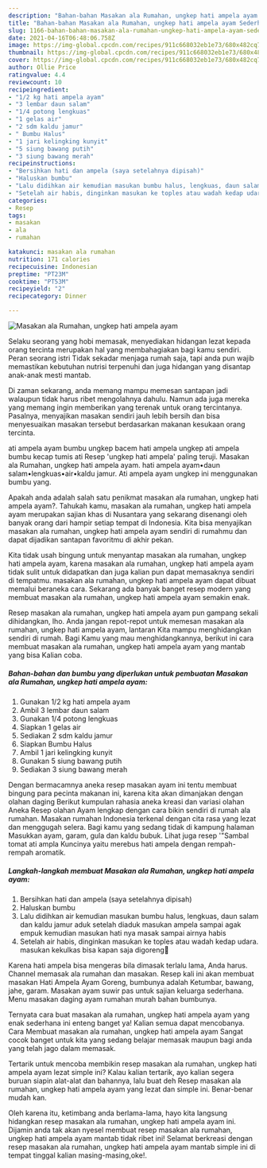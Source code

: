 ```yaml
---
description: "Bahan-bahan Masakan ala Rumahan, ungkep hati ampela ayam Sederhana dan Mudah Dibuat"
title: "Bahan-bahan Masakan ala Rumahan, ungkep hati ampela ayam Sederhana dan Mudah Dibuat"
slug: 1166-bahan-bahan-masakan-ala-rumahan-ungkep-hati-ampela-ayam-sederhana-dan-mudah-dibuat
date: 2021-04-16T06:48:06.758Z
image: https://img-global.cpcdn.com/recipes/911c668032eb1e73/680x482cq70/masakan-ala-rumahan-ungkep-hati-ampela-ayam-foto-resep-utama.jpg
thumbnail: https://img-global.cpcdn.com/recipes/911c668032eb1e73/680x482cq70/masakan-ala-rumahan-ungkep-hati-ampela-ayam-foto-resep-utama.jpg
cover: https://img-global.cpcdn.com/recipes/911c668032eb1e73/680x482cq70/masakan-ala-rumahan-ungkep-hati-ampela-ayam-foto-resep-utama.jpg
author: Ollie Price
ratingvalue: 4.4
reviewcount: 10
recipeingredient:
- "1/2 kg hati ampela ayam"
- "3 lembar daun salam"
- "1/4 potong lengkuas"
- "1 gelas air"
- "2 sdm kaldu jamur"
- " Bumbu Halus"
- "1 jari kelingking kunyit"
- "5 siung bawang putih"
- "3 siung bawang merah"
recipeinstructions:
- "Bersihkan hati dan ampela (saya setelahnya dipisah)"
- "Haluskan bumbu"
- "Lalu didihkan air kemudian masukan bumbu halus, lengkuas, daun salam dan kaldu jamur aduk setelah diaduk masukan ampela sampai agak empuk kemudian masukan hati nya masak sampai airnya habis"
- "Setelah air habis, dinginkan masukan ke toples atau wadah kedap udara. masukan kekulkas bisa kapan saja digoreng🙂"
categories:
- Resep
tags:
- masakan
- ala
- rumahan

katakunci: masakan ala rumahan 
nutrition: 171 calories
recipecuisine: Indonesian
preptime: "PT23M"
cooktime: "PT53M"
recipeyield: "2"
recipecategory: Dinner

---
```



![Masakan ala Rumahan, ungkep hati ampela ayam](https://img-global.cpcdn.com/recipes/911c668032eb1e73/680x482cq70/masakan-ala-rumahan-ungkep-hati-ampela-ayam-foto-resep-utama.jpg)

Selaku seorang yang hobi memasak, menyediakan hidangan lezat kepada orang tercinta merupakan hal yang membahagiakan bagi kamu sendiri. Peran seorang istri Tidak sekadar menjaga rumah saja, tapi anda pun wajib memastikan kebutuhan nutrisi terpenuhi dan juga hidangan yang disantap anak-anak mesti mantab.

Di zaman  sekarang, anda memang mampu memesan santapan jadi walaupun tidak harus ribet mengolahnya dahulu. Namun ada juga mereka yang memang ingin memberikan yang terenak untuk orang tercintanya. Pasalnya, menyajikan masakan sendiri jauh lebih bersih dan bisa menyesuaikan masakan tersebut berdasarkan makanan kesukaan orang tercinta. 

ati ampela ayam bumbu ungkep bacem hati ampela ungkep ati ampela bumbu kecap tumis ati Resep &#39;ungkep hati ampela&#39; paling teruji. Masakan ala Rumahan, ungkep hati ampela ayam. hati ampela ayam•daun salam•lengkuas•air•kaldu jamur. Ati ampela ayam ungkep ini menggunakan bumbu yang.

Apakah anda adalah salah satu penikmat masakan ala rumahan, ungkep hati ampela ayam?. Tahukah kamu, masakan ala rumahan, ungkep hati ampela ayam merupakan sajian khas di Nusantara yang sekarang disenangi oleh banyak orang dari hampir setiap tempat di Indonesia. Kita bisa menyajikan masakan ala rumahan, ungkep hati ampela ayam sendiri di rumahmu dan dapat dijadikan santapan favoritmu di akhir pekan.

Kita tidak usah bingung untuk menyantap masakan ala rumahan, ungkep hati ampela ayam, karena masakan ala rumahan, ungkep hati ampela ayam tidak sulit untuk didapatkan dan juga kalian pun dapat memasaknya sendiri di tempatmu. masakan ala rumahan, ungkep hati ampela ayam dapat dibuat memalui beraneka cara. Sekarang ada banyak banget resep modern yang membuat masakan ala rumahan, ungkep hati ampela ayam semakin enak.

Resep masakan ala rumahan, ungkep hati ampela ayam pun gampang sekali dihidangkan, lho. Anda jangan repot-repot untuk memesan masakan ala rumahan, ungkep hati ampela ayam, lantaran Kita mampu menghidangkan sendiri di rumah. Bagi Kamu yang mau menghidangkannya, berikut ini cara membuat masakan ala rumahan, ungkep hati ampela ayam yang mantab yang bisa Kalian coba.

<!--inarticleads1-->

##### Bahan-bahan dan bumbu yang diperlukan untuk pembuatan Masakan ala Rumahan, ungkep hati ampela ayam:

1. Gunakan 1/2 kg hati ampela ayam
1. Ambil 3 lembar daun salam
1. Gunakan 1/4 potong lengkuas
1. Siapkan 1 gelas air
1. Sediakan 2 sdm kaldu jamur
1. Siapkan  Bumbu Halus
1. Ambil 1 jari kelingking kunyit
1. Gunakan 5 siung bawang putih
1. Sediakan 3 siung bawang merah


Dengan bermacamnya aneka resep masakan ayam ini tentu membuat bingung para pecinta makanan ini, karena kita akan dimanjakan dengan olahan daging Berikut kumpulan rahasia aneka kreasi dan variasi olahan Aneka Resep olahan Ayam lengkap dengan cara bikin sendiri di rumah ala rumahan. Masakan rumahan Indonesia terkenal dengan cita rasa yang lezat dan menggugah selera. Bagi kamu yang sedang tidak di kampung halaman Masukkan ayam, garam, gula dan kaldu bubuk. Lihat juga resep &#39;&#34;Sambal tomat ati ampla Kuncinya yaitu merebus hati ampela dengan rempah-rempah aromatik. 

<!--inarticleads2-->

##### Langkah-langkah membuat Masakan ala Rumahan, ungkep hati ampela ayam:

1. Bersihkan hati dan ampela (saya setelahnya dipisah)
1. Haluskan bumbu
1. Lalu didihkan air kemudian masukan bumbu halus, lengkuas, daun salam dan kaldu jamur aduk setelah diaduk masukan ampela sampai agak empuk kemudian masukan hati nya masak sampai airnya habis
1. Setelah air habis, dinginkan masukan ke toples atau wadah kedap udara. masukan kekulkas bisa kapan saja digoreng🙂


Karena hati ampela bisa mengeras bila dimasak terlalu lama, Anda harus. Channel memasak ala rumahan dan masakan. Resep kali ini akan membuat masakan Hati Ampela Ayam Goreng, bumbunya adalah Ketumbar, bawang, jahe, garam. Masakan ayam suwir pas untuk sajian keluarga sederhana. Menu masakan daging ayam rumahan murah bahan bumbunya. 

Ternyata cara buat masakan ala rumahan, ungkep hati ampela ayam yang enak sederhana ini enteng banget ya! Kalian semua dapat mencobanya. Cara Membuat masakan ala rumahan, ungkep hati ampela ayam Sangat cocok banget untuk kita yang sedang belajar memasak maupun bagi anda yang telah jago dalam memasak.

Tertarik untuk mencoba membikin resep masakan ala rumahan, ungkep hati ampela ayam lezat simple ini? Kalau kalian tertarik, ayo kalian segera buruan siapin alat-alat dan bahannya, lalu buat deh Resep masakan ala rumahan, ungkep hati ampela ayam yang lezat dan simple ini. Benar-benar mudah kan. 

Oleh karena itu, ketimbang anda berlama-lama, hayo kita langsung hidangkan resep masakan ala rumahan, ungkep hati ampela ayam ini. Dijamin anda tak akan nyesel membuat resep masakan ala rumahan, ungkep hati ampela ayam mantab tidak ribet ini! Selamat berkreasi dengan resep masakan ala rumahan, ungkep hati ampela ayam mantab simple ini di tempat tinggal kalian masing-masing,oke!.

